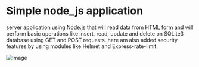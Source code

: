 # Simple node_js application
server application using Node.js that will read data from HTML form and will perform basic operations like insert, read, update and delete on SQLite3 database using GET and POST requests.
here am also added security features by using modules like Helmet and Express-rate-limit.

![image](https://github.com/muhammadunaisak/node_js/assets/84447232/16f99815-5cd0-4862-b71f-86e2e1b24f73)
